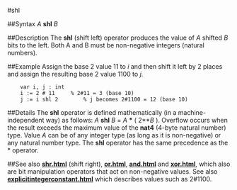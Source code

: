 
#shl

##Syntax
_A_ **shl** _B_



##Description
The **shl** (shift left) operator produces the value of _A_ shifted _B_ bits to the left. Both A and B must be non-negative integers (natural numbers).



##Example
Assign the base 2 value 11 to _i_ and then shift it left by 2 places and assign the resulting base 2 value 1100 to _j_.


        var i, j : int
        i := 2 # 11     % 2#11 = 3 (base 10)
        j := i shl 2        % j becomes 2#1100 = 12 (base 10)
##Details
The **shl** operator is defined mathematically (in a machine-independent way) as follows:  _A_ **shl** _B_ = _A_ __*__ ( 2**_B_ ). Overflow occurs when the result exceeds the maximum value of the **nat4** (4-byte natural number) type.
Value _A_ can be of any integer type (as long as it is non-negative) or any natural number type.
The **shl** operator has the same precedence as the * operator.



##See also
**[shr.html](shr)** (shift right), **[or.html](or)**, **[and.html](and)** and **[xor.html](xor)**, which also are bit manipulation operators that act on non-negative values. See also **[explicitintegerconstant.html](explicitIntegerConstant)** which describes values such as 2#1100.



